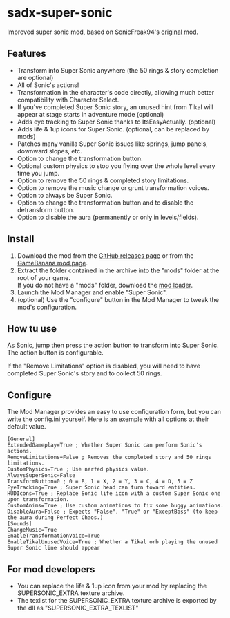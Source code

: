 # sadx-super-sonic
Improved super sonic mod, based on SonicFreak94's [original mod](https://github.com/sonicretro/sadx-super-sonic).

## Features

* Transform into Super Sonic anywhere (the 50 rings & story completion are optional)
* All of Sonic's actions!
* Transformation in the character's code directly, allowing much better compatibility with Character Select.
* If you've completed Super Sonic story, an unused hint from Tikal will appear at stage starts in adventure mode (optional)
* Adds eye tracking to Super Sonic thanks to ItsEasyActually. (optional)
* Adds life & 1up icons for Super Sonic. (optional, can be replaced by mods)
* Patches many vanilla Super Sonic issues like springs, jump panels, downward slopes, etc.
* Option to change the transformation button.
* Optional custom physics to stop you flying over the whole level every time you jump.
* Option to remove the 50 rings & completed story limitations.
* Option to remove the music change or grunt transformation voices.
* Option to always be Super Sonic.
* Option to change the transformation button and to disable the detransform button.
* Option to disable the aura (permanently or only in levels/fields).

## Install

1. Download the mod from the [GitHub releases page](https://github.com/kellsnc/sadx-super-sonic/releases) or from the [GameBanana mod page](https://gamebanana.com/mods/49986).
2. Extract the folder contained in the archive into the "mods" folder at the root of your game. <br> If you do not have a "mods" folder, download the [mod loader](https://github.com/x-hax/sadx-mod-loader).
3. Launch the Mod Manager and enable "Super Sonic".
4. (optional) Use the "configure" button in the Mod Manager to tweak the mod's configuration.

## How tu use

As Sonic, jump then press the action button to transform into Super Sonic. The action button is configurable.

If the "Remove Limitations" option is disabled, you will need to have completed Super Sonic's story and to collect 50 rings.

## Configure

The Mod Manager provides an easy to use configuration form, but you can write the config.ini yourself. Here is an exemple with all options at their default value.

```
[General]
ExtendedGameplay=True ; Whether Super Sonic can perform Sonic's actions.
RemoveLimitations=False ; Removes the completed story and 50 rings limitations.
CustomPhysics=True ; Use nerfed physics value.
AlwaysSuperSonic=False
TransformButton=0 ; 0 = B, 1 = X, 2 = Y, 3 = C, 4 = D, 5 = Z
EyeTracking=True ; Super Sonic head can turn toward entities.
HUDIcons=True ; Replace Sonic life icon with a custom Super Sonic one upon transformation.
CustomAnims=True ; Use custom animations to fix some buggy animations.
DisableAura=False ; Expects "False", "True" or "ExceptBoss" (to keep the aura during Perfect Chaos.)
[Sounds]
ChangeMusic=True
EnableTransformationVoice=True
EnableTikalUnusedVoice=True ; Whether a Tikal orb playing the unused Super Sonic line should appear
```

## For mod developers
* You can replace the life & 1up icon from your mod by replacing the SUPERSONIC_EXTRA texture archive.
* The texlist for the SUPERSONIC_EXTRA texture archive is exported by the dll as "SUPERSONIC_EXTRA_TEXLIST"
